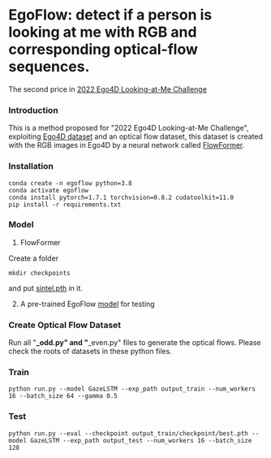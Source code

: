 # EgoFlow: detect if a person is looking at me with RGB and corresponding optical-flow sequences.
The second price in [2022 Ego4D Looking-at-Me Challenge](https://eval.ai/web/challenges/challenge-page/1624/overview)

### Introduction
This is a method proposed for "2022 Ego4D Looking-at-Me Challenge", exploiting [Ego4D dataset](https://ego4d-data.org/docs/challenge/#dataset) and an optical flow dataset, this dataset is created with the RGB images in Ego4D by a neural network called [FlowFormer](https://github.com/drinkingcoder/FlowFormer-Official).

### Installation
```
conda create -n egoflow python=3.8 
conda activate egoflow
conda install pytorch=1.7.1 torchvision=0.8.2 cudatoolkit=11.0
pip install -r requirements.txt
```

### Model
1. FlowFormer

Create a folder
```
mkdir checkpoints
```
and put [sintel.pth](https://drive.google.com/drive/folders/1K2dcWxaqOLiQ3PoqRdokrgWsGIf3yBA_) in it.

2. A pre-trained EgoFlow [model](https://drive.google.com/file/d/1YT8yd_fsC0cBTxDX8cYw5docpWrZxRM1/view?usp=share_link) for testing

### Create Optical Flow Dataset
Run all "**_odd.py" and "**_even.py" files to generate the optical flows. Please check the roots of datasets in these python files.

### Train
```
python run.py --model GazeLSTM --exp_path output_train --num_workers 16 --batch_size 64 --gamma 0.5
```

### Test
```
python run.py --eval --checkpoint output_train/checkpoint/best.pth --model GazeLSTM --exp_path output_test --num_workers 16 --batch_size 128
```
